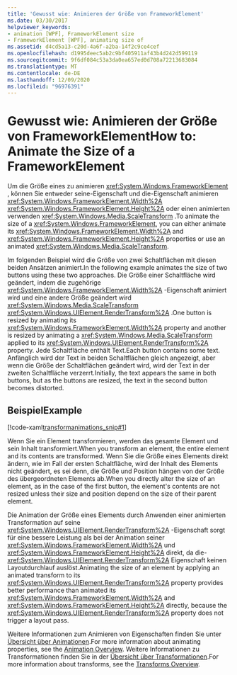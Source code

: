 ```yaml
---
title: 'Gewusst wie: Animieren der Größe von FrameworkElement'
ms.date: 03/30/2017
helpviewer_keywords:
- animation [WPF], FrameworkElement size
- FrameworkElement [WPF], animating size of
ms.assetid: d4cd5a13-c20d-4a6f-a2ba-14f2c9ce4cef
ms.openlocfilehash: d1995deec5ab2c9bf405911af43b4d242d599119
ms.sourcegitcommit: 9f6df084c53a3da0ea657ed0d708a72213683084
ms.translationtype: MT
ms.contentlocale: de-DE
ms.lasthandoff: 12/09/2020
ms.locfileid: "96976391"
---
```

# <a name="how-to-animate-the-size-of-a-frameworkelement"></a><span data-ttu-id="ea092-102">Gewusst wie: Animieren der Größe von FrameworkElement</span><span class="sxs-lookup"><span data-stu-id="ea092-102">How to: Animate the Size of a FrameworkElement</span></span>
<span data-ttu-id="ea092-103">Um die Größe eines zu animieren <xref:System.Windows.FrameworkElement> , können Sie entweder seine-Eigenschaft und die-Eigenschaft animieren <xref:System.Windows.FrameworkElement.Width%2A> <xref:System.Windows.FrameworkElement.Height%2A> oder einen animierten verwenden <xref:System.Windows.Media.ScaleTransform> .</span><span class="sxs-lookup"><span data-stu-id="ea092-103">To animate the size of a <xref:System.Windows.FrameworkElement>, you can either animate its <xref:System.Windows.FrameworkElement.Width%2A> and <xref:System.Windows.FrameworkElement.Height%2A> properties or use an animated <xref:System.Windows.Media.ScaleTransform>.</span></span>  
  
 <span data-ttu-id="ea092-104">Im folgenden Beispiel wird die Größe von zwei Schaltflächen mit diesen beiden Ansätzen animiert.</span><span class="sxs-lookup"><span data-stu-id="ea092-104">In the following example animates the size of two buttons using these two approaches.</span></span> <span data-ttu-id="ea092-105">Die Größe einer Schaltfläche wird geändert, indem die zugehörige <xref:System.Windows.FrameworkElement.Width%2A> -Eigenschaft animiert wird und eine andere Größe geändert wird <xref:System.Windows.Media.ScaleTransform> <xref:System.Windows.UIElement.RenderTransform%2A> .</span><span class="sxs-lookup"><span data-stu-id="ea092-105">One button is resized by animating its <xref:System.Windows.FrameworkElement.Width%2A> property and another is resized by animating a <xref:System.Windows.Media.ScaleTransform> applied to its <xref:System.Windows.UIElement.RenderTransform%2A> property.</span></span> <span data-ttu-id="ea092-106">Jede Schaltfläche enthält Text.</span><span class="sxs-lookup"><span data-stu-id="ea092-106">Each button contains some text.</span></span> <span data-ttu-id="ea092-107">Anfänglich wird der Text in beiden Schaltflächen gleich angezeigt, aber wenn die Größe der Schaltflächen geändert wird, wird der Text in der zweiten Schaltfläche verzerrt.</span><span class="sxs-lookup"><span data-stu-id="ea092-107">Initially, the text appears the same in both buttons, but as the buttons are resized, the text in the second button becomes distorted.</span></span>  
  
## <a name="example"></a><span data-ttu-id="ea092-108">Beispiel</span><span class="sxs-lookup"><span data-stu-id="ea092-108">Example</span></span>  
 [!code-xaml[transformanimations_snip#1](~/samples/snippets/xaml/VS_Snippets_Wpf/transformanimations_snip/XAML/AnimatingSizeExample.xaml#1)]  
  
 <span data-ttu-id="ea092-109">Wenn Sie ein Element transformieren, werden das gesamte Element und sein Inhalt transformiert.</span><span class="sxs-lookup"><span data-stu-id="ea092-109">When you transform an element, the entire element and its contents are transformed.</span></span> <span data-ttu-id="ea092-110">Wenn Sie die Größe eines Elements direkt ändern, wie im Fall der ersten Schaltfläche, wird der Inhalt des Elements nicht geändert, es sei denn, die Größe und Position hängen von der Größe des übergeordneten Elements ab.</span><span class="sxs-lookup"><span data-stu-id="ea092-110">When you directly alter the size of an element, as in the case of the first button, the element's contents are not resized unless their size and position depend on the size of their parent element.</span></span>  
  
 <span data-ttu-id="ea092-111">Die Animation der Größe eines Elements durch Anwenden einer animierten Transformation auf seine <xref:System.Windows.UIElement.RenderTransform%2A> -Eigenschaft sorgt für eine bessere Leistung als bei der Animation seiner <xref:System.Windows.FrameworkElement.Width%2A> und <xref:System.Windows.FrameworkElement.Height%2A> direkt, da die- <xref:System.Windows.UIElement.RenderTransform%2A> Eigenschaft keinen Layoutdurchlauf auslöst.</span><span class="sxs-lookup"><span data-stu-id="ea092-111">Animating the size of an element by applying an animated transform to its <xref:System.Windows.UIElement.RenderTransform%2A> property provides better performance than animated its <xref:System.Windows.FrameworkElement.Width%2A> and <xref:System.Windows.FrameworkElement.Height%2A> directly, because the <xref:System.Windows.UIElement.RenderTransform%2A> property does not trigger a layout pass.</span></span>  
  
 <span data-ttu-id="ea092-112">Weitere Informationen zum Animieren von Eigenschaften finden Sie unter [Übersicht über Animationen](../graphics-multimedia/animation-overview.md).</span><span class="sxs-lookup"><span data-stu-id="ea092-112">For more information about animating properties, see the [Animation Overview](../graphics-multimedia/animation-overview.md).</span></span> <span data-ttu-id="ea092-113">Weitere Informationen zu Transformationen finden Sie in der [Übersicht über Transformationen](../graphics-multimedia/transforms-overview.md).</span><span class="sxs-lookup"><span data-stu-id="ea092-113">For more information about transforms, see the [Transforms Overview](../graphics-multimedia/transforms-overview.md).</span></span>
